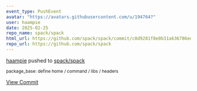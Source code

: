 ```yaml
---
event_type: PushEvent
avatar: "https://avatars.githubusercontent.com/u/194764?"
user: haampie
date: 2025-02-25
repo_name: spack/spack
html_url: https://github.com/spack/spack/commit/c8d9281f8e0b31a636786ede5ef6a666f725c489
repo_url: https://github.com/spack/spack
---
```


<a href='https://github.com/haampie' target='_blank'>haampie</a> pushed to <a href='https://github.com/spack/spack' target='_blank'>spack/spack</a>

<small>package_base: define home / command / libs / headers</small>

<a href='https://github.com/spack/spack/commit/c8d9281f8e0b31a636786ede5ef6a666f725c489' target='_blank'>View Commit</a>